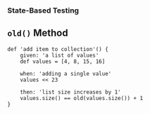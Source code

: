 ### State-Based Testing
## `old()` Method

```
def 'add item to collection'() {
    given: 'a list of values'
    def values = [4, 8, 15, 16]

    when: 'adding a single value'
    values << 23

    then: 'list size increases by 1'
    values.size() == old(values.size()) + 1
}
```
